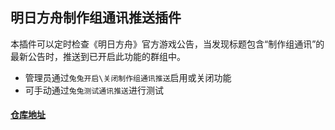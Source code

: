 ## 明日方舟制作组通讯推送插件

本插件可以定时检查《明日方舟》官方游戏公告，当发现标题包含“制作组通讯”的最新公告时，推送到已开启此功能的群组中。

- 管理员通过`兔兔开启\关闭制作组通讯推送`启用或关闭功能
- 可手动通过`兔兔测试通讯推送`进行测试


#### [仓库地址](https://github.com/RoyZ-iwnl/Amiya-bot_royz-arknights-bulletin)